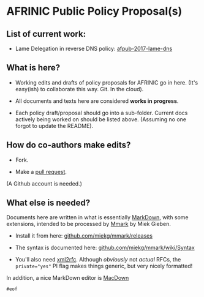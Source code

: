 # AFRINIC Public Policy Proposal(s)

## List of current work:

* Lame Delegation in reverse DNS policy: [afpub-2017-lame-dns](afpub-2017-lame-dns)

## What is here?

* Working edits and drafts of policy proposals for AFRINIC go in here. (It's easy(ish) to collaborate this way. Git. In the cloud).

* All documents and texts here are considered **works in progress**.

* Each policy draft/proposal should go into a sub-folder. Current docs actively being worked on should be listed above. (Assuming no one forgot to update the README).

## How do co-authors make edits?

* Fork.

* Make a [pull request](https://help.github.com/articles/about-pull-requests). 

(A Github account is needed.)

## What else is needed?

Documents here are written in what is essentially [MarkDown](https://daringfireball.net/projects/markdown/), with some extensions, intended to be processed by [Mmark](https://miek.nl/tags/mmark) by Miek Gieben.

* Install it from here: [github.com/miekg/mmark/releases](https://github.com/miekg/mmark/releases)

* The syntax is documented here: [github.com/miekg/mmark/wiki/Syntax](https://github.com/miekg/mmark/wiki/Syntax)

* You'll also need [xml2rfc](https://xml2rfc.tools.ietf.org). Although *obviously* not *actual* RFCs, the `private="yes"` PI flag makes things generic, but very nicely formatted!

In addition, a nice MarkDown editor is [MacDown](http://macdown.uranusjr.com/)

`#eof`
